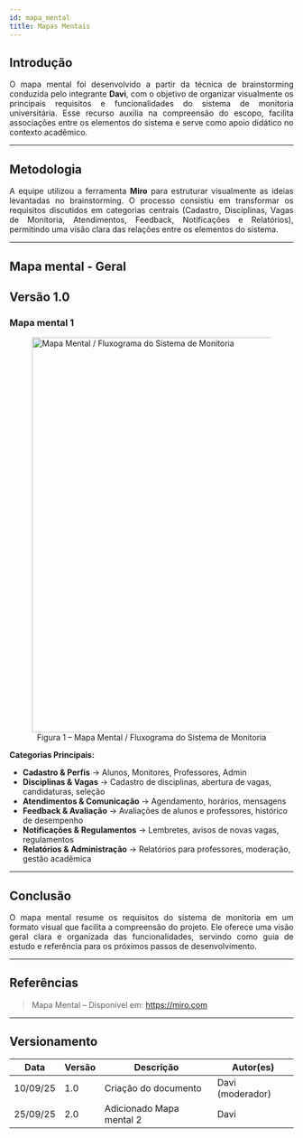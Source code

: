 ```yaml
---
id: mapa_mental
title: Mapas Mentais
---
```


## Introdução

<p align = "justify">
O mapa mental foi desenvolvido a partir da técnica de brainstorming conduzida pelo integrante <b>Davi</b>, com o objetivo de organizar visualmente os principais requisitos e funcionalidades do sistema de monitoria universitária. Esse recurso auxilia na compreensão do escopo, facilita associações entre os elementos do sistema e serve como apoio didático no contexto acadêmico.
</p>

---

## Metodologia

<p align = "justify">
A equipe utilizou a ferramenta <b>Miro</b> para estruturar visualmente as ideias levantadas no brainstorming. O processo consistiu em transformar os requisitos discutidos em categorias centrais (Cadastro, Disciplinas, Vagas de Monitoria, Atendimentos, Feedback, Notificações e Relatórios), permitindo uma visão clara das relações entre os elementos do sistema.
</p>

---

## Mapa mental - Geral

## Versão 1.0

### Mapa mental 1

<figure>
  <img src="https://i.postimg.cc/rs8BPrsF/Fluxograma-3.jpg" alt="Mapa Mental / Fluxograma do Sistema de Monitoria" width="700"/>
  <figcaption align="center">Figura 1 – Mapa Mental / Fluxograma do Sistema de Monitoria</figcaption>
</figure>

<div class="result" markdown>

**Categorias Principais:**
- **Cadastro & Perfis** → Alunos, Monitores, Professores, Admin  
- **Disciplinas & Vagas** → Cadastro de disciplinas, abertura de vagas, candidaturas, seleção  
- **Atendimentos & Comunicação** → Agendamento, horários, mensagens  
- **Feedback & Avaliação** → Avaliações de alunos e professores, histórico de desempenho  
- **Notificações & Regulamentos** → Lembretes, avisos de novas vagas, regulamentos  
- **Relatórios & Administração** → Relatórios para professores, moderação, gestão acadêmica  

</div>

---

## Conclusão

<p align = "justify">
O mapa mental resume os requisitos do sistema de monitoria em um formato visual que facilita a compreensão do projeto. Ele oferece uma visão geral clara e organizada das funcionalidades, servindo como guia de estudo e referência para os próximos passos de desenvolvimento.
</p>

---

## Referências

> Mapa Mental – Disponível em: https://miro.com  

---

## Versionamento

| Data     | Versão | Descrição                   | Autor(es)        |
|----------|--------|-----------------------------|------------------|
| 10/09/25 | 1.0    | Criação do documento        | Davi (moderador) |
| 25/09/25 | 2.0    | Adicionado Mapa mental 2    | Davi             |
